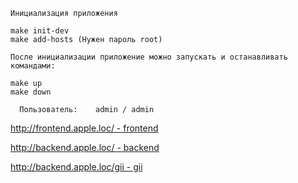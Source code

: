 `Инициализация приложения`

```
make init-dev
make add-hosts (Нужен пароль root)
```
`После инициализации приложение можно запускать и останавливать командами:`

```
make up
make down
```

```
  Пользователь:    admin / admin
```

<p>
    <a href="http://frontend.apple.loc/" target="_blank">
        http://frontend.apple.loc/ - frontend
    </a>
</p>
<p>
    <a href="http://backend.apple.loc/" target="_blank">
        http://backend.apple.loc/ - backend
    </a>
</p>
<p>
    <a href="http://backend.apple.loc/gii" target="_blank">
        http://backend.apple.loc/gii - gii
    </a>
</p>
